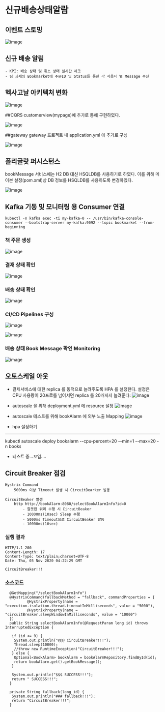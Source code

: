 

# 신규배송상태알람

## 이벤트 스토밍 
![image](https://user-images.githubusercontent.com/24926691/98333718-b450ef00-2044-11eb-8ed4-cc15ff1d3953.png)

## 신규 배송 알림
    - KPI: 배송 상태 및 취소 상태 실시간 체크
    - 팀 과제의 Bookmarket에 주문ID 및 Status를 통한 각 사용자 별 Message 수신
    
## 헥사고날 아키텍처 변화 
![image](https://user-images.githubusercontent.com/70673830/98327470-e9564500-2036-11eb-8ece-5f7d1d74d67f.png)

##CQRS
customerview(mypage)에 추가로 통해 구현하였다.

![image](https://user-images.githubusercontent.com/70673830/98318185-6f679100-2021-11eb-8ca6-f3990f870b7c.png)

##gateway
gateway 프로젝트 내 application.yml 에 추가로 구성

![image](https://user-images.githubusercontent.com/70673830/98318472-046a8a00-2022-11eb-8a6d-ddb46d76af0d.png)

## 폴리글랏 퍼시스턴스
bookMessage 서비스에는 H2 DB 대신 HSQLDB를 사용하기로 하였다. 이를 위해 메이븐 설정(pom.xml)상 DB 정보를 HSQLDB를 사용하도록 변경하였다.

![image](https://user-images.githubusercontent.com/70673830/98321420-6201d500-2028-11eb-9321-ea74966a4d84.png)


## Kafka 기동 및 모니터링 용 Consumer 연결
```
kubectl -n kafka exec -ti my-kafka-0 -- /usr/bin/kafka-console-consumer --bootstrap-server my-kafka:9092 --topic bookmarket --from-beginning
```

### 책 주문 생성
![image](https://user-images.githubusercontent.com/70673830/98305636-9a43ec00-2005-11eb-8af2-9061a422f24b.png)

### 결재 상태 확인
![image](https://user-images.githubusercontent.com/70673830/98305714-c0698c00-2005-11eb-82c4-7a744b9fd96b.png)

### 배송 상태 확인
![image](https://user-images.githubusercontent.com/70673830/98305776-db3c0080-2005-11eb-9675-871d7960faa8.png)

### CI/CD Pipelines 구성
![image](https://user-images.githubusercontent.com/24926691/98331086-258da380-203f-11eb-879e-cdcf7bb81958.png)

![image](https://user-images.githubusercontent.com/24926691/98331168-5a015f80-203f-11eb-97e9-f46b0b1c1d56.png)

### 배송 상태 Book Message 확인 Monitoring
![image](https://user-images.githubusercontent.com/70673830/98305857-fad32900-2005-11eb-96b8-42b33f33ecb5.png)


## 오토스케일 아웃
- 결제서비스에 대한 replica 를 동적으로 늘려주도록 HPA 를 설정한다. 설정은 CPU 사용량이 20프로를 넘어서면 replica 를 20개까지 늘려준다:
![image](https://user-images.githubusercontent.com/70673830/98315204-0e3cbf00-201b-11eb-9f9d-d76a9214743a.png)

* autoscale 을 위해 deployment.yml 에  resource 설정
![image](https://user-images.githubusercontent.com/24926691/98332936-085ad400-2043-11eb-98f8-22ebfe467249.png)


* autoscale 테스트를 위해 bookAlarm 에 외부 노출 Mapping
![image](https://user-images.githubusercontent.com/24926691/98332911-fc6f1200-2042-11eb-9204-0ec9dc255c3b.png)


* hpa  설정하기
-----------------------
kubectl autoscale deploy bookalarm --cpu-percent=20 --min=1 --max=20 -n books

* 테스트 중...꼬임....


## Circuit Breaker 점검
```
Hystrix Command
	5000ms 이상 Timeout 발생 시 CircuitBearker 발동

CircuitBeaker 발생
	http http://bookAlarm:8080/selectBookAlarmInfo?id=0
		- 잘못된 쿼리 수행 시 CircuitBeaker
		- 10000ms(10sec) Sleep 수행
		- 5000ms Timeout으로 CircuitBeaker 발동
		- 10000ms(10sec) 
```
### 실행 결과
```
HTTP/1.1 200
Content-Length: 17
Content-Type: text/plain;charset=UTF-8
Date: Thu, 05 Nov 2020 04:22:29 GMT

CircuitBreaker!!!
```
### 소스코드
```
  @GetMapping("/selectBookAlarmInfo")
  @HystrixCommand(fallbackMethod = "fallback", commandProperties = {
          @HystrixProperty(name = "execution.isolation.thread.timeoutInMilliseconds", value = "5000"),
          @HystrixProperty(name = "circuitBreaker.sleepWindowInMilliseconds", value = "10000")
  })
  public String selectBookAlarmInfo(@RequestParam long id) throws InterruptedException {

   if (id <= 0) {
    System.out.println("@@@ CircuitBreaker!!!");
    Thread.sleep(10000);
    //throw new RuntimeException("CircuitBreaker!!!");
   } else {
    Optional<BookAlarm> bookAlarm = bookAlarmRepository.findById(id);
    return bookAlarm.get().getBookMessage();
   }

   System.out.println("$$$ SUCCESS!!!");
   return " SUCCESS!!!";
  }

  private String fallback(long id) {
   System.out.println("### fallback!!!");
   return "CircuitBreaker!!!";
  }
```
